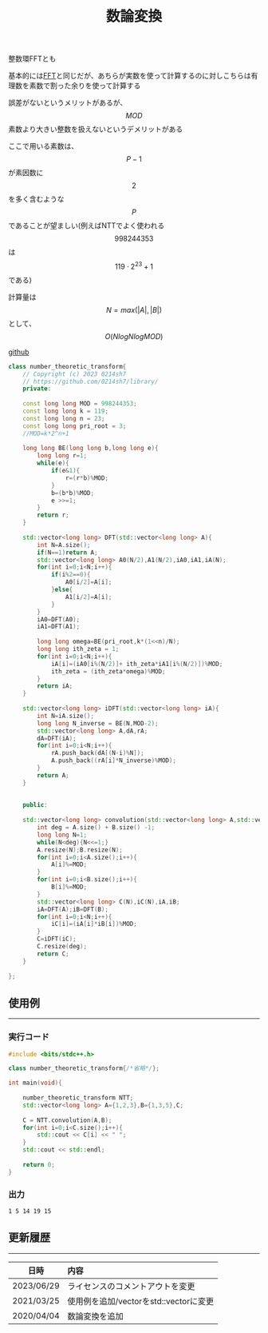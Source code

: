 ﻿---
title: "数論変換"
permalink: /posts/ntt
writer: 0214sh7
layout: library
---

整数環FFTとも

基本的には[FFT](./fft)と同じだが、あちらが実数を使って計算するのに対しこちらは有理数を素数で割った余りを使って計算する

誤差がないというメリットがあるが、$$MOD$$素数より大きい整数を扱えないというデメリットがある

ここで用いる素数は、$$P-1$$が素因数に$$2$$を多く含むような$$P$$であることが望ましい(例えばNTTでよく使われる$$998244353$$は$$119 \cdot 2^{23}+1$$である)


計算量は$$N=max(\vert A \vert,\vert B \vert)$$として、$$Ο(NlogNlogMOD)$$

[github](https://github.com/0214sh7/procon-library/blob/master/math/number%20theoretic%20transform.cpp)

```cpp
class number_theoretic_transform{
    // Copyright (c) 2023 0214sh7
    // https://github.com/0214sh7/library/
    private:
    
    const long long MOD = 998244353;
    const long long k = 119;
    const long long n = 23;
    const long long pri_root = 3;
    //MOD=k*2^n+1
    
    long long BE(long long b,long long e){
        long long r=1;
        while(e){
            if(e&1){
                r=(r*b)%MOD;
            }
            b=(b*b)%MOD;
            e >>=1;
        }
        return r;
    }
    
    std::vector<long long> DFT(std::vector<long long> A){
        int N=A.size();
        if(N==1)return A;
        std::vector<long long> A0(N/2),A1(N/2),iA0,iA1,iA(N);
        for(int i=0;i<N;i++){
            if(i%2==0){
                A0[i/2]=A[i];
            }else{
                A1[i/2]=A[i];
            }
        }
        iA0=DFT(A0);
        iA1=DFT(A1);
        
        long long omega=BE(pri_root,k*(1<<n)/N);
        long long ith_zeta = 1;
        for(int i=0;i<N;i++){
            iA[i]=(iA0[i%(N/2)]+ ith_zeta*iA1[i%(N/2)])%MOD;
            ith_zeta = (ith_zeta*omega)%MOD;
        }
        return iA;
    }
     
    std::vector<long long> iDFT(std::vector<long long> iA){
        int N=iA.size();
        long long N_inverse = BE(N,MOD-2);
        std::vector<long long> A,dA,rA;
        dA=DFT(iA);
        for(int i=0;i<N;i++){
            rA.push_back(dA[(N-i)%N]);
            A.push_back((rA[i]*N_inverse)%MOD);
        }
        return A;
    }
    
    
    public:
    
    std::vector<long long> convolution(std::vector<long long> A,std::vector<long long> B){
        int deg = A.size() + B.size() -1;
        long long N=1;
        while(N<deg){N<<=1;}
        A.resize(N);B.resize(N);
        for(int i=0;i<A.size();i++){
            A[i]%=MOD;
        }
        for(int i=0;i<B.size();i++){
            B[i]%=MOD;
        }
        std::vector<long long> C(N),iC(N),iA,iB;
        iA=DFT(A);iB=DFT(B);
        for(int i=0;i<N;i++){
            iC[i]=(iA[i]*iB[i])%MOD;
        }
        C=iDFT(iC);
        C.resize(deg);
        return C;
    }
    
};
```

## 使用例
***

### 実行コード
```cpp
#include <bits/stdc++.h>

class number_theoretic_transform{/*省略*/};

int main(void){
    
    number_theoretic_transform NTT;
    std::vector<long long> A={1,2,3},B={1,3,5},C;
    
    C = NTT.convolution(A,B);
    for(int i=0;i<C.size();i++){
        std::cout << C[i] << " ";
    }
    std::cout << std::endl;
    
    return 0;
}
```

### 出力
```
1 5 14 19 15 
```


## 更新履歴
***

| 日時 | 内容 |
| :---: | :--- |
| 2023/06/29 | ライセンスのコメントアウトを変更 |
| 2021/03/25 | 使用例を追加/vectorをstd::vectorに変更 |
| 2020/04/04 | 数論変換を追加 |